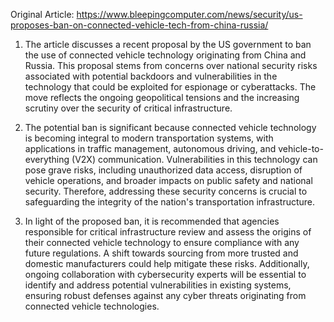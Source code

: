 Original Article: https://www.bleepingcomputer.com/news/security/us-proposes-ban-on-connected-vehicle-tech-from-china-russia/

1. The article discusses a recent proposal by the US government to ban the use of connected vehicle technology originating from China and Russia. This proposal stems from concerns over national security risks associated with potential backdoors and vulnerabilities in the technology that could be exploited for espionage or cyberattacks. The move reflects the ongoing geopolitical tensions and the increasing scrutiny over the security of critical infrastructure.

2. The potential ban is significant because connected vehicle technology is becoming integral to modern transportation systems, with applications in traffic management, autonomous driving, and vehicle-to-everything (V2X) communication. Vulnerabilities in this technology can pose grave risks, including unauthorized data access, disruption of vehicle operations, and broader impacts on public safety and national security. Therefore, addressing these security concerns is crucial to safeguarding the integrity of the nation's transportation infrastructure.

3. In light of the proposed ban, it is recommended that agencies responsible for critical infrastructure review and assess the origins of their connected vehicle technology to ensure compliance with any future regulations. A shift towards sourcing from more trusted and domestic manufacturers could help mitigate these risks. Additionally, ongoing collaboration with cybersecurity experts will be essential to identify and address potential vulnerabilities in existing systems, ensuring robust defenses against any cyber threats originating from connected vehicle technologies.
